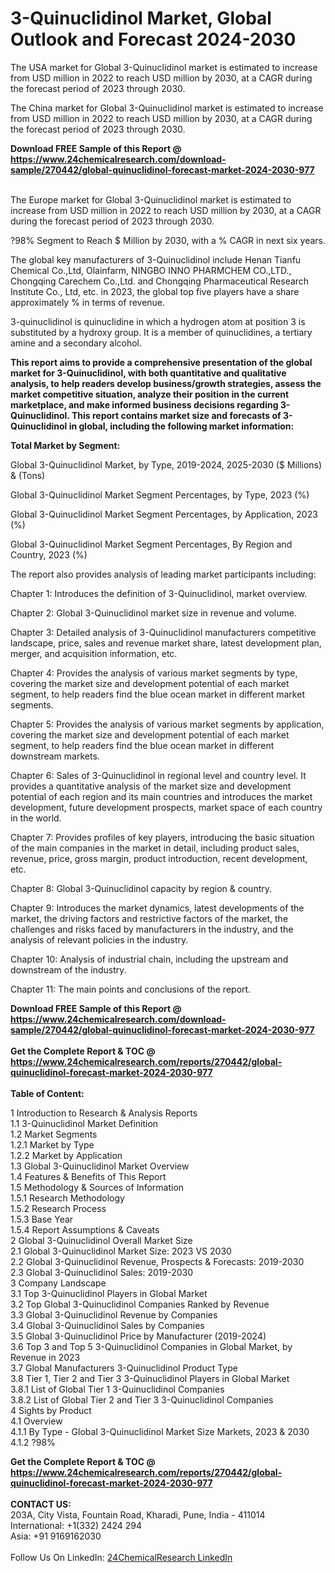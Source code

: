 <h1>3-Quinuclidinol Market, Global Outlook and Forecast 2024-2030</h1><p>The USA market for Global 3-Quinuclidinol market is estimated to increase from USD million in 2022 to reach USD million by 2030, at a CAGR during the forecast period of 2023 through 2030.</p><p>
</p><p>The China market for Global 3-Quinuclidinol market is estimated to increase from USD million in 2022 to reach USD million by 2030, at a CAGR during the forecast period of 2023 through 2030.</p><div><b>Download FREE Sample of this Report @ 
            <a href="https://www.24chemicalresearch.com/download-sample/270442/global-quinuclidinol-forecast-market-2024-2030-977">
            https://www.24chemicalresearch.com/download-sample/270442/global-quinuclidinol-forecast-market-2024-2030-977</a></b></div><br><p>
</p><p>The Europe market for Global 3-Quinuclidinol market is estimated to increase from USD million in 2022 to reach USD million by 2030, at a CAGR during the forecast period of 2023 through 2030.</p><p>
?98% Segment to Reach $ Million by 2030, with a % CAGR in next six years.</p><p>
The global key manufacturers of 3-Quinuclidinol include Henan Tianfu Chemical Co.,Ltd, Olainfarm, NINGBO INNO PHARMCHEM CO.,LTD., Chongqing Carechem Co.,Ltd. and Chongqing Pharmaceutical Research Institute Co., Ltd, etc. in 2023, the global top five players have a share approximately % in terms of revenue.</p><p>
3-quinuclidinol is quinuclidine in which a hydrogen atom at position 3 is substituted by a hydroxy group. It is a member of quinuclidines, a tertiary amine and a secondary alcohol.</p><p>
<strong>This report aims to provide a comprehensive presentation of the global market for 3-Quinuclidinol, with both quantitative and qualitative analysis, to help readers develop business/growth strategies, assess the market competitive situation, analyze their position in the current marketplace, and make informed business decisions regarding 3-Quinuclidinol. This report contains market size and forecasts of 3-Quinuclidinol in global, including the following market information:</strong></p><p>
</p><p>
<strong>Total Market by Segment:</strong></p><p>
Global 3-Quinuclidinol Market, by Type, 2019-2024, 2025-2030 ($ Millions) &amp; (Tons)</p><p>
Global 3-Quinuclidinol Market Segment Percentages, by Type, 2023 (%)</p><p>
</p><p>
Global 3-Quinuclidinol Market Segment Percentages, by Application, 2023 (%)</p><p>
</p><p>
Global 3-Quinuclidinol Market Segment Percentages, By Region and Country, 2023 (%)</p><p>
</p><p>
</p><p></p><p>
The report also provides analysis of leading market participants including:</p><p>
</p><p>
</p><p>
Chapter 1: Introduces the definition of 3-Quinuclidinol, market overview.</p><p>
Chapter 2: Global 3-Quinuclidinol market size in revenue and volume.</p><p>
Chapter 3: Detailed analysis of 3-Quinuclidinol manufacturers competitive landscape, price, sales and revenue market share, latest development plan, merger, and acquisition information, etc.</p><p>
Chapter 4: Provides the analysis of various market segments by type, covering the market size and development potential of each market segment, to help readers find the blue ocean market in different market segments.</p><p>
Chapter 5: Provides the analysis of various market segments by application, covering the market size and development potential of each market segment, to help readers find the blue ocean market in different downstream markets.</p><p>
Chapter 6: Sales of 3-Quinuclidinol in regional level and country level. It provides a quantitative analysis of the market size and development potential of each region and its main countries and introduces the market development, future development prospects, market space of each country in the world.</p><p>
Chapter 7: Provides profiles of key players, introducing the basic situation of the main companies in the market in detail, including product sales, revenue, price, gross margin, product introduction, recent development, etc.</p><p>
Chapter 8: Global 3-Quinuclidinol capacity by region &amp; country.</p><p>
Chapter 9: Introduces the market dynamics, latest developments of the market, the driving factors and restrictive factors of the market, the challenges and risks faced by manufacturers in the industry, and the analysis of relevant policies in the industry.</p><p>
Chapter 10: Analysis of industrial chain, including the upstream and downstream of the industry.</p><p>
Chapter 11: The main points and conclusions of the report.</p><div><b>Download FREE Sample of this Report @ 
            <a href="https://www.24chemicalresearch.com/download-sample/270442/global-quinuclidinol-forecast-market-2024-2030-977">
            https://www.24chemicalresearch.com/download-sample/270442/global-quinuclidinol-forecast-market-2024-2030-977</a></b></div><br><div><b>Get the Complete Report & TOC @ 
            <a href="https://www.24chemicalresearch.com/reports/270442/global-quinuclidinol-forecast-market-2024-2030-977">
            https://www.24chemicalresearch.com/reports/270442/global-quinuclidinol-forecast-market-2024-2030-977</a></b></div><br>
            <b>Table of Content:</b><p>1 Introduction to Research & Analysis Reports<br />
    1.1 3-Quinuclidinol Market Definition<br />
    1.2 Market Segments<br />
        1.2.1 Market by Type<br />
        1.2.2 Market by Application<br />
    1.3 Global 3-Quinuclidinol Market Overview<br />
    1.4 Features & Benefits of This Report<br />
    1.5 Methodology & Sources of Information<br />
        1.5.1 Research Methodology<br />
        1.5.2 Research Process<br />
        1.5.3 Base Year<br />
        1.5.4 Report Assumptions & Caveats<br />
2 Global 3-Quinuclidinol Overall Market Size<br />
    2.1 Global 3-Quinuclidinol Market Size: 2023 VS 2030<br />
    2.2 Global 3-Quinuclidinol Revenue, Prospects & Forecasts: 2019-2030<br />
    2.3 Global 3-Quinuclidinol Sales: 2019-2030<br />
3 Company Landscape<br />
    3.1 Top 3-Quinuclidinol Players in Global Market<br />
    3.2 Top Global 3-Quinuclidinol Companies Ranked by Revenue<br />
    3.3 Global 3-Quinuclidinol Revenue by Companies<br />
    3.4 Global 3-Quinuclidinol Sales by Companies<br />
    3.5 Global 3-Quinuclidinol Price by Manufacturer (2019-2024)<br />
    3.6 Top 3 and Top 5 3-Quinuclidinol Companies in Global Market, by Revenue in 2023<br />
    3.7 Global Manufacturers 3-Quinuclidinol Product Type<br />
    3.8 Tier 1, Tier 2 and Tier 3 3-Quinuclidinol Players in Global Market<br />
        3.8.1 List of Global Tier 1 3-Quinuclidinol Companies<br />
        3.8.2 List of Global Tier 2 and Tier 3 3-Quinuclidinol Companies<br />
4 Sights by Product<br />
    4.1 Overview<br />
        4.1.1 By Type - Global 3-Quinuclidinol Market Size Markets, 2023 & 2030<br />
        4.1.2 ?98%<br />
       </p><div><b>Get the Complete Report & TOC @ 
            <a href="https://www.24chemicalresearch.com/reports/270442/global-quinuclidinol-forecast-market-2024-2030-977">
            https://www.24chemicalresearch.com/reports/270442/global-quinuclidinol-forecast-market-2024-2030-977</a></b></div><br><b>CONTACT US:</b><br>
            203A, City Vista, Fountain Road, Kharadi, Pune, India - 411014<br>
            International: +1(332) 2424 294<br>
            Asia: +91 9169162030 <br><br>
            Follow Us On LinkedIn: <a href="https://www.linkedin.com/company/24chemicalresearch/">24ChemicalResearch LinkedIn</a>